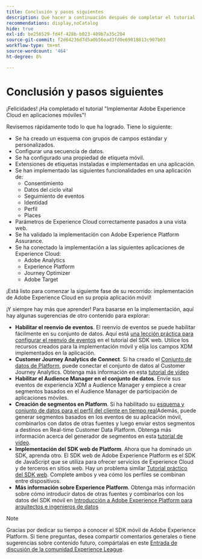 ```yaml
---
title: Conclusión y pasos siguientes
description: Qué hacer a continuación después de completar el tutorial
recommendations: display,noCatalog
hide: true
exl-id: be256529-fd4f-428b-b023-409b7a35c204
source-git-commit: f2d64236d7d5a0b56ead3fd0e69818813c907b03
workflow-type: tm+mt
source-wordcount: '464'
ht-degree: 8%

---
```


# Conclusión y pasos siguientes

¡Felicidades! ¡Ha completado el tutorial &quot;Implementar Adobe Experience Cloud en aplicaciones móviles&quot;!

Revisemos rápidamente todo lo que ha logrado. Tiene lo siguiente:

* Se ha creado un esquema con grupos de campos estándar y personalizados.
* Configurar una secuencia de datos.
* Se ha configurado una propiedad de etiqueta móvil.
* Extensiones de etiquetas instaladas e implementadas en una aplicación.
* Se han implementado las siguientes funcionalidades en una aplicación de:
   * Consentimiento
   * Datos del ciclo vital
   * Seguimiento de eventos
   * Identidad
   * Perfil
   * Places
* Parámetros de Experience Cloud correctamente pasados a una vista web.
* Se ha validado la implementación con Adobe Experience Platform Assurance.
* Se ha conectado la implementación a las siguientes aplicaciones de Experience Cloud:
   * Adobe Analytics
   * Experience Platform
   * Journey Optimizer
   * Adobe Target

¡Está listo para comenzar la siguiente fase de su recorrido: implementación de Adobe Experience Cloud en su propia aplicación móvil!

¡Y siempre hay más que aprender! Para basarse en la implementación, aquí hay algunas sugerencias de otro contenido para explorar:

* **Habilitar el reenvío de eventos**. El reenvío de eventos se puede habilitar fácilmente en su conjunto de datos. Aquí está [una lección práctica para configurar el reenvío de eventos](https://experienceleague.adobe.com/docs/platform-learn/implement-web-sdk/event-forwarding/setup-event-forwarding.html) en el tutorial del SDK web. Utilice los recursos creados para la implementación móvil y elija los campos XDM implementados en la aplicación.
* **Customer Journey Analytics de Connect**. Si ha creado el [Conjunto de datos de Platform](platform.md), puede conectar el conjunto de datos al Customer Journey Analytics. Obtenga más información en esta [tutorial de vídeo](https://experienceleague.adobe.com/docs/customer-journey-analytics-learn/tutorials/connections/connecting-customer-journey-analytics-to-data-sources-in-platform.html?lang=es)
* **Habilitar el Audience Manager en el conjunto de datos**. Envíe sus eventos de experiencia XDM a Audience Manager y empiece a crear segmentos basados en el Audience Manager de participación de aplicaciones móviles.
* **Creación de segmentos en Platform**. Si ha habilitado su [esquema y conjunto de datos para el perfil del cliente en tiempo real](platform.md)Además, puede generar segmentos basados en los eventos de su aplicación móvil, combinarlos con datos de otras fuentes y luego enviar estos segmentos a destinos en Real-time Customer Data Platform. Obtenga más información acerca del generador de segmentos en esta [tutorial de vídeo](https://experienceleague.adobe.com/docs/platform-learn/tutorials/audiences/create-audiences.html).
* **Implementación del SDK web de Platform**. Ahora que ha dominado un SDK, aprenda otro. El SDK web de Adobe Experience Platform es el SDK de JavaScript que se utiliza para ofrecer servicios de Experience Cloud y de terceros en sitios web. Hay un problema similar [Tutorial práctico del SDK web](https://experienceleague.adobe.com/docs/platform-learn/implement-web-sdk/overview.html?lang=es). Complete ambos y vea cómo los perfiles se combinan entre dispositivos.
* **Más información sobre Experience Platform**. Obtenga más información sobre cómo introducir datos de otras fuentes y combinarlos con los datos del SDK móvil en [Introducción a Adobe Experience Platform para arquitectos e ingenieros de datos](https://experienceleague.adobe.com/docs/platform-learn/getting-started-for-data-architects-and-data-engineers/overview.html?lang=es)


>[!NOTE]
>
>Gracias por dedicar su tiempo a conocer el SDK móvil de Adobe Experience Platform. Si tiene preguntas, desea compartir comentarios generales o tiene sugerencias sobre contenido futuro, compártalas en este [Entrada de discusión de la comunidad Experience League](https://experienceleaguecommunities.adobe.com:443/t5/adobe-experience-platform-data/tutorial-discussion-implement-adobe-experience-cloud-in-mobile/td-p/443796).
